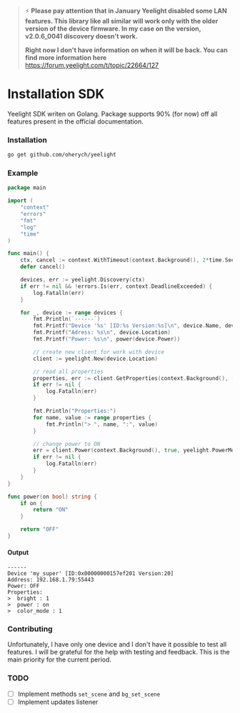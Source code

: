 > ⚡ __Please pay attention that in January Yeelight disabled some LAN features. This library like all similar will work only with the older version of the device firmware. In my case on the version, v2.0.6_0041 discovery doesn't work.__
>
> __Right now I don't have information on when it will be back. You can find more information here__ https://forum.yeelight.com/t/topic/22664/127

# Installation SDK

Yeelight SDK writen on Golang. Package supports 90% (for now) off all features present in the official documentation.

### Installation

```sh
go get github.com/oherych/yeelight
```

### Example

```go
package main

import (
	"context"
	"errors"
	"fmt"
	"log"
	"time"
)

func main() {
	ctx, cancel := context.WithTimeout(context.Background(), 2*time.Second)
	defer cancel()

	devices, err := yeelight.Discovery(ctx)
	if err != nil && !errors.Is(err, context.DeadlineExceeded) {
		log.Fatalln(err)
	}

	for _, device := range devices {
		fmt.Println(`------`)
		fmt.Printf("Device '%s' [ID:%s Version:%s]\n", device.Name, device.ID, device.FirmwareVersion)
		fmt.Printf("Adress: %s\n", device.Location)
		fmt.Printf("Power: %s\n", power(device.Power))

		// create new client for work with device
		client := yeelight.New(device.Location)

		// read all properties
		properties, err := client.GetProperties(context.Background(), []string{yeelight.PropertyPower, yeelight.PropertyColorMode, yeelight.PropertyBright})
		if err != nil {
			log.Fatalln(err)
		}

		fmt.Println("Properties:")
		for name, value := range properties {
			fmt.Println("> ", name, ":", value)
		}

		// change power to ON
		err = client.Power(context.Background(), true, yeelight.PowerModeDefault, yeelight.EffectSudden, time.Second)
		if err != nil {
			log.Fatalln(err)
		}
	}
}

func power(on bool) string {
	if on {
		return "ON"
	}

	return "OFF"
}
```

#### Output

```text
------
Device 'my_super' [ID:0x00000000157ef201 Version:20]
Address: 192.168.1.79:55443
Power: OFF
Properties:
>  bright : 1
>  power : on
>  color_mode : 1
```

### Contributing

Unfortunately, I have only one device and I don't have it possible to test all features. I will be grateful for the help
with testing and feedback. This is the main priority for the current period.

### TODO

- [ ] Implement methods `set_scene` and `bg_set_scene`
- [ ] Implement updates listener
